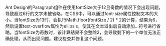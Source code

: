 Ant Design的Paragraph组件在使用fontSize大于12且奇数的情况下会出现问题，导致超过6行的文字未被省略。在CSS中，可以通过font-size属性控制文本的大小。当fontSize为13时，会执行Math.floor(fontSize / 2) \* 2的计算，结果为6，然后设置text-overflow属性为ellipsis，使其在文本溢出后自动添加...符号进行省略。当fontSize为奇数时，该计算结果不会整除2，会导致剩下的一个单位无法正确处理，从而出现问题。建议检查并修复这个问题。
